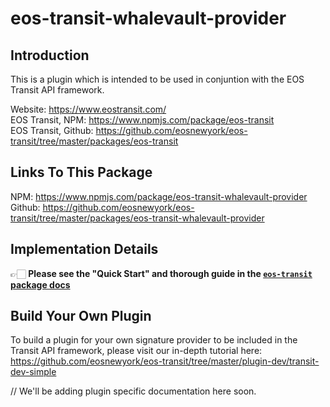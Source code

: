 # eos-transit-whalevault-provider

## Introduction

This is a plugin which is intended to be used in conjuntion with the EOS Transit API framework. 

Website: https://www.eostransit.com/  
EOS Transit, NPM: https://www.npmjs.com/package/eos-transit  
EOS Transit, Github: https://github.com/eosnewyork/eos-transit/tree/master/packages/eos-transit


## Links To This Package

NPM: https://www.npmjs.com/package/eos-transit-whalevault-provider  
Github: https://github.com/eosnewyork/eos-transit/tree/master/packages/eos-transit-whalevault-provider

## Implementation Details

👉🏻 **Please see the "Quick Start" and thorough guide in the [`eos-transit` package docs](https://github.com/eosnewyork/eos-transit/tree/master/packages/eos-transit)**

## Build Your Own Plugin
To build a plugin for your own signature provider to be included in the Transit API framework, please visit our in-depth tutorial here: https://github.com/eosnewyork/eos-transit/tree/master/plugin-dev/transit-dev-simple

// We'll be adding plugin specific documentation here soon.
